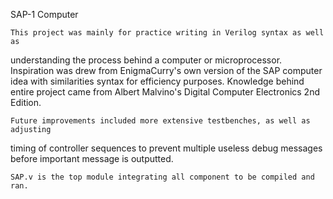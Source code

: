 SAP-1 Computer

	This project was mainly for practice writing in Verilog syntax as well as 
understanding the process behind a computer or microprocessor. Inspiration was drew from 
EnigmaCurry's own version of the SAP computer idea with similarities syntax for efficiency purposes. Knowledge behind entire project came from Albert Malvino's Digital Computer 
Electronics 2nd Edition.
	
	Future improvements included more extensive testbenches, as well as adjusting 
timing of controller sequences to prevent multiple useless debug messages before 
important message is outputted.

	SAP.v is the top module integrating all component to be compiled and ran.